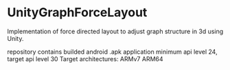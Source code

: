 # UnityGraphForceLayout
Implementation of force directed layout to adjust graph structure in 3d using Unity.

repository contains builded android .apk application 
minimum api level 24, target api level 30
Target architectures:
ARMv7
ARM64
